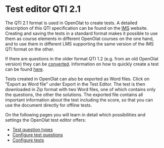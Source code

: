 # Test editor QTI 2.1

The QTI 2.1 format is used in OpenOlat to create tests. A detailed description
of this QTI specification can be found on the [IMS](http://www.imsglobal.org/)
website. Creating and saving the tests in a standard format makes it possible
to use them as course elements in different OpenOlat courses on the one hand,
and to use them in different LMS supporting the same version of the IMS QTI
format on the other.

If there are questions in the older format QTI 1.2 (e.g. from an old OpenOlat
version) they can be [converted](Changing+from+QTI+1.2+to+QTI+2.1.html).
Information on how to quickly create a test can be found
[here](Four+Steps+to+Your+Test+or+Self-test.html).

Tests created in OpenOlat can also be exported as Word files. Click on "Export
as Word file" under Export in the Test Editor. The test is then downloaded in
Zip format with two Word files, one of which contains only the questions, the
other the solutions. The exported file contains all important information
about the test including the score, so that you can use the document directly
for offline tests.

On the following pages you will learn in detail which possibilities and
settings the OpenOlat test editor offers:

  * [Test question types](Test+question+types.html)
  * [Configure test questions](Configure+test+questions.html)
  * [Configure tests](Configure+tests.html)

  

